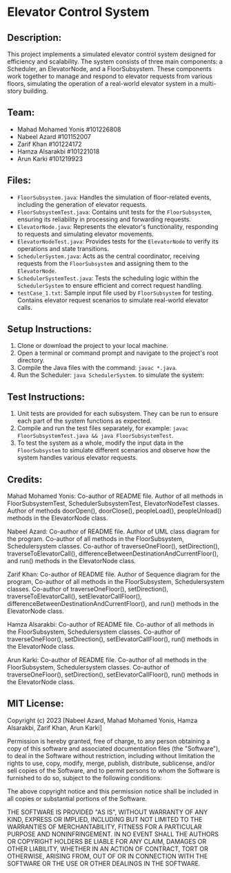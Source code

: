 Elevator Control System
=======================

Description:
------------
This project implements a simulated elevator control system designed for efficiency and scalability. The system consists of three main components: a Scheduler, an ElevatorNode, and a FloorSubsystem. These components work together to manage and respond to elevator requests from various floors, simulating the operation of a real-world elevator system in a multi-story building.

Team:
-------------------
- Mahad Mohamed Yonis #101226808
- Nabeel Azard #101152007
- Zarif Khan #101224172
- Hamza Alsarakbi #101221018
- Arun Karki #101219923

Files:
------
- `FloorSubsystem.java`: Handles the simulation of floor-related events, including the generation of elevator requests.
- `FloorSubsystemTest.java`: Contains unit tests for the `FloorSubsystem`, ensuring its reliability in processing and forwarding requests.
- `ElevatorNode.java`: Represents the elevator's functionality, responding to requests and simulating elevator movements.
- `ElevatorNodeTest.java`: Provides tests for the `ElevatorNode` to verify its operations and state transitions.
- `SchedulerSystem.java`: Acts as the central coordinator, receiving requests from the `FloorSubsystem` and assigning them to the `ElevatorNode`.
- `SchedulerSystemTest.java`: Tests the scheduling logic within the `SchedulerSystem` to ensure efficient and correct request handling.
- `testCase_1.txt`: Sample input file used by `FloorSubsystem` for testing. Contains elevator request scenarios to simulate real-world elevator calls.

Setup Instructions:
-------------------
1. Clone or download the project to your local machine.
2. Open a terminal or command prompt and navigate to the project's root directory.
3. Compile the Java files with the command: `javac *.java`.
4. Run the Scheduler: `java SchedulerSystem`. to simulate the system:
 

Test Instructions:
------------------
1. Unit tests are provided for each subsystem. They can be run to ensure each part of the system functions as expected.
2. Compile and run the test files separately, for example: `javac FloorSubsystemTest.java && java FloorSubsystemTest`.
3. To test the system as a whole, modify the input data in the `FloorSubsystem` to simulate different scenarios and observe how the system handles various elevator requests.

Credits:
-------------------
Mahad Mohamed Yonis: Co-author of README file. Author of all methods in FloorSubsystemTest, SchedulerSubsystemTest, ElevatorNodeTest classes. Author of methods doorOpen(), doorClose(), peopleLoad(), peopleUnload() methods in the ElevatorNode class.

Nabeel Azard: Co-author of README file. Author of UML class diagram for the program. Co-author of all methods in the FloorSubsystem, Schedulersystem classes. Co-author of traverseOneFloor(), setDirection(), traverseToElevatorCall(), differenceBetweenDestinationAndCurrentFloor(),  and run() methods in the ElevatorNode class.

Zarif Khan: Co-author of README file. Author of Sequence diagram for the program, Co-author of all methods in the FloorSubsystem, Schedulersystem classes. Co-author of traverseOneFloor(), setDirection(), traverseToElevatorCall(), setElevatorCallFloor(), differenceBetweenDestinationAndCurrentFloor(), and run() methods in the ElevatorNode class.

Hamza Alsarakbi: Co-author of README file. Co-author of all methods in the FloorSubsystem, Schedulersystem classes. Co-author of traverseOneFloor(), setDirection(), setElevatorCallFloor(),  run() methods in the ElevatorNode class.

Arun Karki: Co-author of README file. Co-author of all methods in the FloorSubsystem, Schedulersystem classes. Co-author of traverseOneFloor(), setDirection(), setElevatorCallFloor(),  run() methods in the ElevatorNode class.


MIT License:
-----------------
Copyright (c) 2023 [Nabeel Azard, Mahad Mohamed Yonis, Hamza Alsarakbi, Zarif Khan, Arun Karki]

Permission is hereby granted, free of charge, to any person obtaining a copy of this software and associated documentation files (the "Software"), to deal in the Software without restriction, including without limitation the rights to use, copy, modify, merge, publish, distribute, sublicense, and/or sell copies of the Software, and to permit persons to whom the Software is furnished to do so, subject to the following conditions:

The above copyright notice and this permission notice shall be included in all copies or substantial portions of the Software.

THE SOFTWARE IS PROVIDED "AS IS", WITHOUT WARRANTY OF ANY KIND, EXPRESS OR IMPLIED, INCLUDING BUT NOT LIMITED TO THE WARRANTIES OF MERCHANTABILITY, FITNESS FOR A PARTICULAR PURPOSE AND NONINFRINGEMENT. IN NO EVENT SHALL THE AUTHORS OR COPYRIGHT HOLDERS BE LIABLE FOR ANY CLAIM, DAMAGES OR OTHER LIABILITY, WHETHER IN AN ACTION OF CONTRACT, TORT OR OTHERWISE, ARISING FROM, OUT OF OR IN CONNECTION WITH THE SOFTWARE OR THE USE OR OTHER DEALINGS IN THE SOFTWARE.
